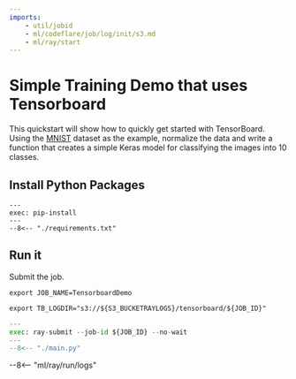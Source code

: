 ```yaml
---
imports:
    - util/jobid
    - ml/codeflare/job/log/init/s3.md
    - ml/ray/start
---
```


# Simple Training Demo that uses Tensorboard

This quickstart will show how to quickly get started with TensorBoard. Using the [MNIST](https://en.wikipedia.org/wiki/MNIST_database) dataset as the example, normalize the data and write a function that creates a simple Keras model for classifying the images into 10 classes.


## Install Python Packages

```shell
---
exec: pip-install
---
--8<-- "./requirements.txt"
```

## Run it

Submit the job.

```shell
export JOB_NAME=TensorboardDemo
```

```shell
export TB_LOGDIR="s3://${S3_BUCKETRAYLOGS}/tensorboard/${JOB_ID}"
```

```python
---
exec: ray-submit --job-id ${JOB_ID} --no-wait
---
--8<-- "./main.py"
```

--8<-- "ml/ray/run/logs"
